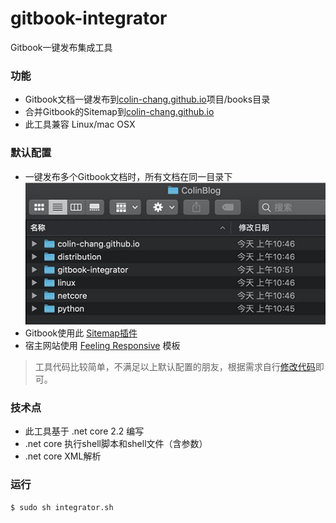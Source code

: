 # gitbook-integrator

Gitbook一键发布集成工具

### 功能

* Gitbook文档一键发布到[colin-chang.github.io](https://github.com/colin-chang/colin-chang.github.io)项目/books目录
* 合并Gitbook的Sitemap到[colin-chang.github.io](https://github.com/colin-chang/colin-chang.github.io)
* 此工具兼容 Linux/mac OSX

### 默认配置
* 一键发布多个Gitbook文档时，所有文档在同一目录下
![目录结构](dir.jpg)
* Gitbook使用此 [Sitemap插件](https://www.npmjs.com/package/gitbook-plugin-sitemap)
* 宿主网站使用 [Feeling Responsive](https://github.com/Phlow/feeling-responsive/) 模板

> 工具代码比较简单，不满足以上默认配置的朋友，根据需求自行[修改代码](https://github.com/colin-chang/gitbook-integrator/Program.cs)即可。

### 技术点
* 此工具基于 .net core 2.2 编写
* .net core 执行shell脚本和shell文件（含参数）
* .net core XML解析

### 运行

```sh
$ sudo sh integrator.sh
```
